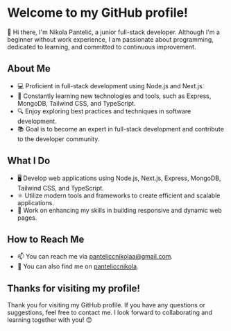 # Welcome to my GitHub profile!

👋 Hi there, I'm Nikola Pantelić, a junior full-stack developer. Although I'm a beginner without work experience, I am passionate about programming, dedicated to learning, and committed to continuous improvement.

## About Me

- 💻 Proficient in full-stack development using Node.js and Next.js.
- 🌱 Constantly learning new technologies and tools, such as Express, MongoDB, Tailwind CSS, and TypeScript.
- 🔍 Enjoy exploring best practices and techniques in software development.
- 📚 Goal is to become an expert in full-stack development and contribute to the developer community.

## What I Do

- 🖥️ Develop web applications using Node.js, Next.js, Express, MongoDB, Tailwind CSS, and TypeScript.
- ⚛️ Utilize modern tools and frameworks to create efficient and scalable applications.
- 📱 Work on enhancing my skills in building responsive and dynamic web pages.

## How to Reach Me

- 📫 You can reach me via [panteliccnikolaa@gmail.com](mailto:panteliccnikolaa@gmail.com).
- 💬 You can also find me on [panteliccnikola](https://www.linkedin.com/in/panteliccnikola/).

## Thanks for visiting my profile!

Thank you for visiting my GitHub profile. If you have any questions or suggestions, feel free to contact me. I look forward to collaborating and learning together with you! 😊
